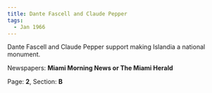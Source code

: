 ```yaml
---  
title: Dante Fascell and Claude Pepper  
tags:  
  - Jan 1966  
---  
```

  
Dante Fascell and Claude Pepper support making Islandia a national monument.  
  
Newspapers: **Miami Morning News or The Miami Herald**  
  
Page: **2**, Section: **B** 
